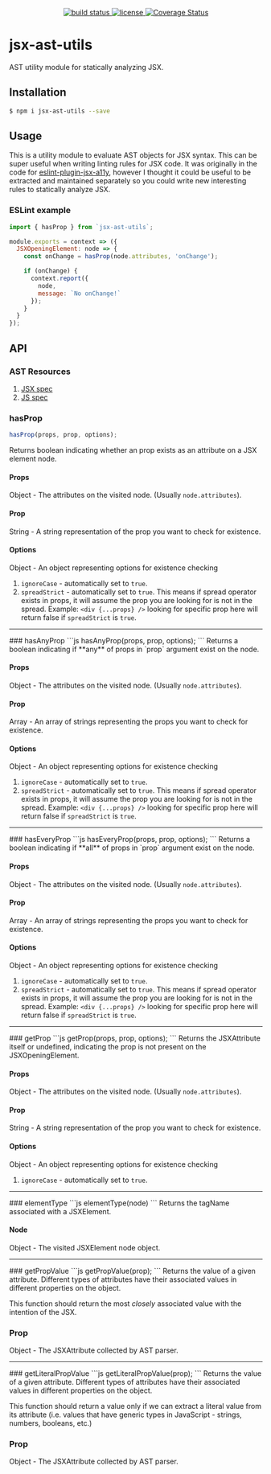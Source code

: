 <p align="center">
  <a href="https://travis-ci.org/evcohen/jsx-ast-utils">
    <img src="https://api.travis-ci.org/evcohen/jsx-ast-utils.svg?branch=master"
         alt="build status">
  </a>
  <a href="https://github.com/evcohen/jsx-ast-utils/blob/master/LICENSE.md">
    <img src="https://img.shields.io/npm/l/jsx-ast-utils.svg"
         alt="license">
  </a>
  <a href='https://coveralls.io/github/evcohen/jsx-ast-utils?branch=master'>
    <img src='https://coveralls.io/repos/github/evcohen/jsx-ast-utils/badge.svg?branch=master' alt='Coverage Status' />
  </a>
</p>

# jsx-ast-utils

AST utility module for statically analyzing JSX.

## Installation
```sh
$ npm i jsx-ast-utils --save
```

## Usage
This is a utility module to evaluate AST objects for JSX syntax. This can be super useful when writing linting rules for JSX code. It was originally in the code for [eslint-plugin-jsx-a11y](https://github.com/evcohen/eslint-plugin-jsx-a11y), however I thought it could be useful to be extracted and maintained separately so you could write new interesting rules to statically analyze JSX.

### ESLint example
```js
import { hasProp } from `jsx-ast-utils`;

module.exports = context => ({
  JSXOpeningElement: node => {
    const onChange = hasProp(node.attributes, 'onChange');

    if (onChange) {
      context.report({
        node,
        message: `No onChange!`
      });
    }
  }
});
```

## API
### AST Resources
1. [JSX spec](https://github.com/facebook/jsx/blob/master/AST.md)
2. [JS spec](https://github.com/estree/estree/blob/master/spec.md)

### hasProp
```js
hasProp(props, prop, options);
```
Returns boolean indicating whether an prop exists as an attribute on a JSX element node.

#### Props
Object - The attributes on the visited node. (Usually `node.attributes`).
#### Prop
String - A string representation of the prop you want to check for existence.
#### Options
Object - An object representing options for existence checking
  1. `ignoreCase` - automatically set to `true`.
  2. `spreadStrict` - automatically set to `true`. This means if spread operator exists in
     props, it will assume the prop you are looking for is not in the spread.
     Example: `<div {...props} />` looking for specific prop here will return false if `spreadStrict` is `true`.

<hr />
### hasAnyProp
```js
hasAnyProp(props, prop, options);
```
Returns a boolean indicating if **any** of props in `prop` argument exist on the node.

#### Props
Object - The attributes on the visited node. (Usually `node.attributes`).
#### Prop
Array<String> - An array of strings representing the props you want to check for existence.
#### Options
Object - An object representing options for existence checking
  1. `ignoreCase` - automatically set to `true`.
  2. `spreadStrict` - automatically set to `true`. This means if spread operator exists in
     props, it will assume the prop you are looking for is not in the spread.
     Example: `<div {...props} />` looking for specific prop here will return false if `spreadStrict` is `true`.

<hr />
### hasEveryProp
```js
hasEveryProp(props, prop, options);
```
Returns a boolean indicating if **all** of props in `prop` argument exist on the node.

#### Props
Object - The attributes on the visited node. (Usually `node.attributes`).
#### Prop
Array<String> - An array of strings representing the props you want to check for existence.
#### Options
Object - An object representing options for existence checking
 1. `ignoreCase` - automatically set to `true`.
 2. `spreadStrict` - automatically set to `true`. This means if spread operator exists in
    props, it will assume the prop you are looking for is not in the spread.
    Example: `<div {...props} />` looking for specific prop here will return false if `spreadStrict` is `true`.

<hr />
### getProp
```js
getProp(props, prop, options);
```
Returns the JSXAttribute itself or undefined, indicating the prop is not present on the JSXOpeningElement.

#### Props
Object - The attributes on the visited node. (Usually `node.attributes`).
#### Prop
String - A string representation of the prop you want to check for existence.
#### Options
Object - An object representing options for existence checking
  1. `ignoreCase` - automatically set to `true`.

<hr />
### elementType
```js
elementType(node)
```
Returns the tagName associated with a JSXElement.

#### Node
Object - The visited JSXElement node object.

<hr />
### getPropValue
```js
getPropValue(prop);
```
Returns the value of a given attribute. Different types of attributes have their associated values in different properties on the object.

This function should return the most *closely* associated value with the intention of the JSX.

### Prop
Object - The JSXAttribute collected by AST parser.

<hr />
### getLiteralPropValue
```js
getLiteralPropValue(prop);
```
Returns the value of a given attribute. Different types of attributes have their associated values in different properties on the object.

This function should return a value only if we can extract a literal value from its attribute (i.e. values that have generic types in JavaScript - strings, numbers, booleans, etc.)

### Prop
Object - The JSXAttribute collected by AST parser.
